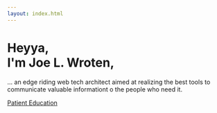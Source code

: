```yaml
---
layout: index.html
---
```

<h1>
  Heyya,<br />
  I'm Joe L. Wroten,
</h1>
<p>... an edge riding web tech architect aimed at realizing the best tools to communicate valuable informationt o the people who need it.</p>

<a href="/posts/patient-education/">Patient Education</a>

